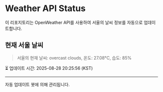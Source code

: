 
# Weather API Status

이 리포지토리는 OpenWeather API를 사용하여 서울의 날씨 정보를 자동으로 업데이트합니다.

## 현재 서울 날씨
> 서울의 현재 날씨: overcast clouds, 온도: 27.08°C, 습도: 85%

⏳ 업데이트 시간: 2025-08-28 20:25:56 (KST)

---
자동 업데이트 봇에 의해 관리됩니다.
